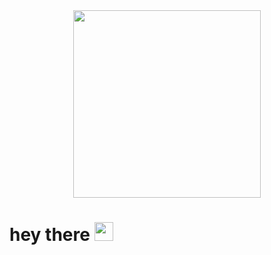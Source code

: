 
<div id="header" align="center">
  <img src="https://media.giphy.com/media/v1.Y2lkPTc5MGI3NjExa2Q2aGpnaXN5OGppZmdnbWhjMnBvYnplZ2dlYWNqcjdyN280ajZ5NyZlcD12MV9pbnRlcm5hbF9naWZfYnlfaWQmY3Q9Zw/qDQj6tO9V3Fas7fkkP/giphy.gif" width="300"/>
</div>
<h1>
  hey there
  <img src="https://media.giphy.com/media/hvRJCLFzcasrR4ia7z/giphy.gif" width="30px"/>
</h1>



